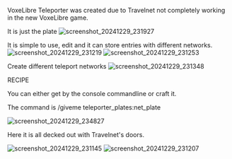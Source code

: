 VoxeLibre Teleporter was created due to Travelnet not completely working in the new VoxeLibre game.

It is just the plate
![screenshot_20241229_231927](https://github.com/user-attachments/assets/4d842e4b-13c4-4898-9caf-ff563f8181de)

It is simple to use, edit and it can store entries with different networks.
![screenshot_20241229_231219](https://github.com/user-attachments/assets/bd1b477a-e649-4283-aa7e-95ea3f1da843)
![screenshot_20241229_231253](https://github.com/user-attachments/assets/45730954-b8cb-48f3-99e8-d6bf746a140f)

Create different teleport networks
![screenshot_20241229_231348](https://github.com/user-attachments/assets/1df2edce-8104-4080-b15a-b2a7c41b0a81)

RECIPE

You can either get by the console commandline or craft it.

The command is /giveme teleporter_plates:net_plate

![screenshot_20241229_234827](https://github.com/user-attachments/assets/f2f45137-cfe1-4deb-ae6d-93513033e84d)

Here it is all decked out with Travelnet's doors.

![screenshot_20241229_231145](https://github.com/user-attachments/assets/ac95fb68-f7ea-41e1-a883-917ea9350d51)
![screenshot_20241229_231207](https://github.com/user-attachments/assets/1ee393d4-2a2d-4baf-b2cd-9a7036b1ab25)
